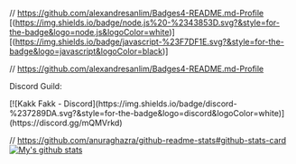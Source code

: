 <!--
**TheTobbz/TheTobbz** is a ✨ _special_ ✨ repository because its `README.md` (this file) appears on your GitHub profile.

Here are some ideas to get you started:

- 🔭 I’m currently working on ...
- 🌱 I’m currently learning ...
- 👯 I’m looking to collaborate on ...
- 🤔 I’m looking for help with ...
- 💬 Ask me about ...
- 📫 How to reach me: ...
- 😄 Pronouns: ...
- ⚡ Fun fact: ...
-->


// https://github.com/alexandresanlim/Badges4-README.md-Profile
[(https://img.shields.io/badge/node.js%20-%2343853D.svg?&style=for-the-badge&logo=node.js&logoColor=white)]
[(https://img.shields.io/badge/javascript-%23F7DF1E.svg?&style=for-the-badge&logo=javascript&logoColor=black)]




// https://github.com/alexandresanlim/Badges4-README.md-Profile
<p>Discord Guild:</p>
[![Kakk Fakk - Discord](https://img.shields.io/badge/discord-%237289DA.svg?&style=for-the-badge&logo=discord&logoColor=white)](https://discord.gg/mQMVrkd)



// https://github.com/anuraghazra/github-readme-stats#github-stats-card
[![My's github stats](https://github-readme-stats.vercel.app/api?username=TheTobbz)](https://github.com/anuraghazra/github-readme-stats)










